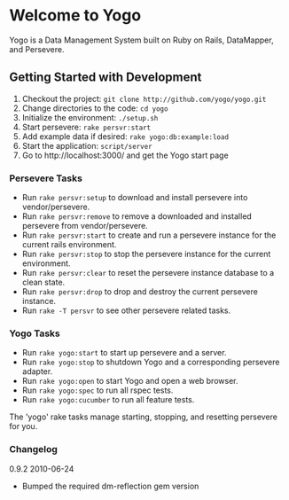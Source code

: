 # Welcome to Yogo

Yogo is a Data Management System built on Ruby on Rails, DataMapper, and Persevere.

## Getting Started with Development

1. Checkout the project:           `git clone http://github.com/yogo/yogo.git`
2. Change directories to the code: `cd yogo`
3. Initialize the environment:     `./setup.sh`
4. Start persevere:                `rake persvr:start`
5. Add example data if desired:    `rake yogo:db:example:load`
6. Start the application:          `script/server`
7. Go to http://localhost:3000/ and get the Yogo start page

### Persevere Tasks
- Run `rake persvr:setup` to download and install persevere into vendor/persevere.
- Run `rake persvr:remove` to remove a downloaded and installed persevere from vendor/persevere.
- Run `rake persvr:start` to create and run a persevere instance for the current rails environment.
- Run `rake persvr:stop` to stop the persevere instance for the current environment.
- Run `rake persvr:clear` to reset the persevere instance database to a clean state.
- Run `rake persvr:drop` to drop and destroy the current persevere instance.
- Run `rake -T persvr` to see other persevere related tasks.

### Yogo Tasks
- Run `rake yogo:start` to start up persevere and a server.
- Run `rake yogo:stop` to shutdown Yogo and a corresponding persevere adapter.
- Run `rake yogo:open` to start Yogo and open a web browser.
- Run `rake yogo:spec` to run all rspec tests.
- Run `rake yogo:cucumber` to run all feature tests.

The 'yogo' rake tasks manage starting, stopping, and resetting persevere for you.

### Changelog

0.9.2 2010-06-24
 - Bumped the required dm-reflection gem version
